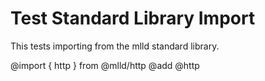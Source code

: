 # Test Standard Library Import

This tests importing from the mlld standard library.

@import { http } from @mlld/http
@add @http